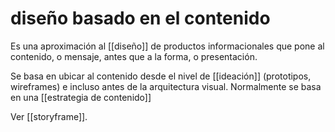 # diseño basado en el contenido
Es una aproximación al [[diseño]] de productos informacionales que pone al contenido, o mensaje, antes que a la forma, o presentación.

Se basa en ubicar al contenido desde el nivel de [[ideación]] (prototipos, wireframes) e incluso antes de la arquitectura visual. Normalmente se basa en una [[estrategia de contenido]]

Ver [[storyframe]].
